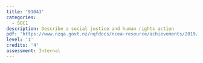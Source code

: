 ```yaml
---
title: '91043'
categories:
  - SOC1
description: Describe a social justice and human rights action
pdf: 'https://www.nzqa.govt.nz/nqfdocs/ncea-resource/achievements/2019/as91043.pdf'
level: '1'
credits: '4'
assessment: Internal
---
```


